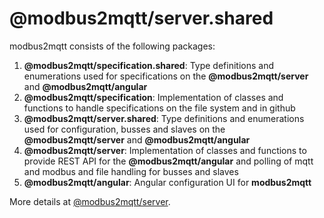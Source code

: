 # @modbus2mqtt/server.shared

modbus2mqtt consists of the following packages:
1. **@modbus2mqtt/specification.shared**: Type definitions and enumerations used for specifications on the **@modbus2mqtt/server** and **@modbus2mqtt/angular** 
2. **@modbus2mqtt/specification**: Implementation of classes and functions to handle specifications on the file system and in github
3. **@modbus2mqtt/server.shared**: Type definitions and enumerations used for configuration, busses and slaves on the **@modbus2mqtt/server** and **@modbus2mqtt/angular** 
4. **@modbus2mqtt/server**: Implementation of classes and functions to provide REST API for the **@modbus2mqtt/angular** and polling of mqtt and modbus and file handling for busses and slaves
5. **@modbus2mqtt/angular**: Angular configuration UI for **modbus2mqtt**

More details at [@modbus2mqtt/server](https://github.com/modbus2mqtt/server).
